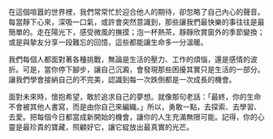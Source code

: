 在這個喧囂的世界裡，我們常常忙於迎合他人的期待，卻忽略了自己內心的聲音。每當靜下心來，深吸一口氣，或許會突然意識到，那些讓我們最快樂的事往往是最簡單的。走在陽光下，感受微風的撫摸；泡一杯熱茶，靜靜欣賞窗外的季節變換；或是與摯友分享一段難忘的回憶，這些都能讓生命多一分溫暖。

我們每個人都面對著各種挑戰，無論是生活的壓力、工作的煩惱，還是感情的波折。可是，當你停下腳步，讓自己沉澱，會發現那些困擾其實只是生活的一部分。讓我們學會接納自己的不完美，認識到每一次跌倒都是一次成長的機會。

面對未來時，懷抱希望，敢於追求自己的夢想。就像那句老話：「最終，你的生命不會被其他人書寫，而是由你自己來編織。」所以，勇敢一點，去探索、去學習、去愛。把每個今日都當成新開始的機會，讓你的人生充滿無限可能。記得，你的心靈是最珍貴的寶藏，照顧好它，讓它綻放出最真實的光芒。